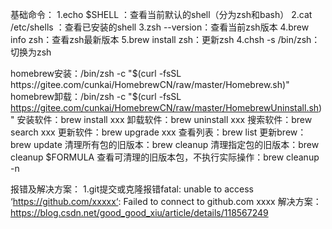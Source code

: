 基础命令：
1.echo $SHELL ：查看当前默认的shell（分为zsh和bash）
2.cat /etc/shells ：查看已安装的shell
3.zsh --version：查看当前zsh版本
4.brew info zsh：查看zsh最新版本
5.brew install zsh：更新zsh
4.chsh -s /bin/zsh：切换为zsh

homebrew安装：/bin/zsh -c "$(curl -fsSL https://gitee.com/cunkai/HomebrewCN/raw/master/Homebrew.sh)"
homebrew卸载：/bin/zsh -c "$(curl -fsSL https://gitee.com/cunkai/HomebrewCN/raw/master/HomebrewUninstall.sh)"
安装软件：brew install xxx
卸载软件：brew uninstall xxx
搜索软件：brew search xxx
更新软件：brew upgrade xxx
查看列表：brew list
更新brew：brew update
清理所有包的旧版本：brew cleanup
清理指定包的旧版本：brew cleanup $FORMULA
查看可清理的旧版本包，不执行实际操作：brew cleanup -n

报错及解决方案：
1.git提交或克隆报错fatal: unable to access ‘https://github.com/xxxxx‘: Failed to connect to github.com xxxx
解决方案：https://blog.csdn.net/good_good_xiu/article/details/118567249